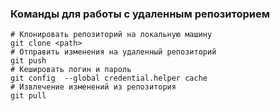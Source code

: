 ### Команды для работы с удаленным репозиторием

```
# Клонировать репозиторий на локальную машину
git clone <path>
# Отправить изменения на удаленный репозиторий
git push
# Кешировать логин и пароль
git config  --global credential.helper cache
# Извлечение изменений из репозитория
git pull
```
